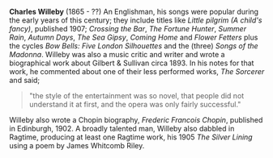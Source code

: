 
**Charles Willeby** (1865 - ??) An Englishman, his songs were popular during the early years of this century; they include titles like *Little pilgrim (A child's fancy)*, published 1907; *Crossing the Bar*, *The Fortune Hunter*, *Summer Rain*, *Autumn Days*, *The Sea Gipsy*, *Coming Home* and *Flower Fetters* plus the cycles *Bow Bells: Five London Silhouettes* and the (three) *Songs of the Madonna*. Willeby was also a music critic and writer and wrote a biographical work about Gilbert & Sullivan circa 1893. In his notes for that work, he commented about one of their less performed works, *The Sorcerer* and said; 
>"the style of the entertainment was so novel, that people did not understand it at first, and the opera was only fairly successful."

Willeby also wrote a Chopin biography, *Frederic Francois Chopin*, published in Edinburgh, 1902. A broadly talented man, Willeby also dabbled in Ragtime, producing at least one Ragtime work, his 1905 *The Silver Lining* using a poem by James Whitcomb Riley.

 